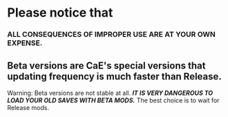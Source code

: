 # Please notice that
### ALL CONSEQUENCES OF IMPROPER USE ARE AT YOUR OWN EXPENSE.

## Beta versions are CaE's special versions that updating frequency is much faster than Release.
Warning: Beta versions are not stable at all. ***IT IS VERY DANGEROUS TO LOAD YOUR OLD SAVES WITH BETA MODS.*** The best choice is to wait for Release mods.
